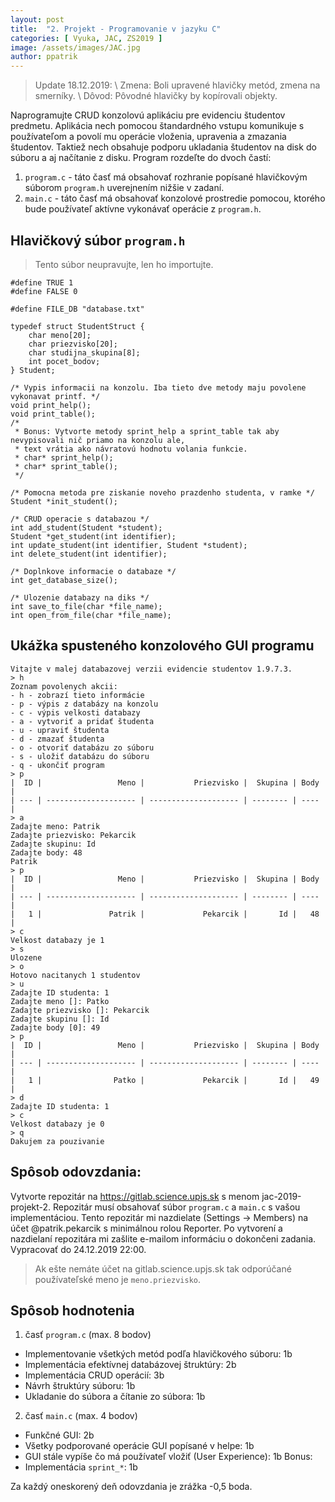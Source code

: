 ```yaml
---
layout: post
title:  "2. Projekt - Programovanie v jazyku C"
categories: [ Vyuka, JAC, ZS2019 ]
image: /assets/images/JAC.jpg
author: ppatrik
---
```


> Update 18.12.2019: \ Zmena: Boli upravené hlavičky metód, zmena na smerníky. \ Dôvod: Pôvodné hlavičky by kopírovali objekty.

Naprogramujte CRUD konzolovú aplikáciu pre evidenciu študentov predmetu. Aplikácia nech pomocou štandardného vstupu komunikuje s používateľom a povolí mu operácie vloženia, upravenia a zmazania študentov. Taktiež nech obsahuje podporu ukladania študentov na disk do súboru a aj načítanie z disku. Program rozdeľte do dvoch častí: 
1. `program.c` - táto časť má obsahovať rozhranie popísané hlavičkovým súborom `program.h` uverejnením nižšie v zadaní.
2. `main.c` - táto časť má obsahovať konzolové prostredie pomocou, ktorého bude používateľ aktívne vykonávať operácie z `program.h`.

## Hlavičkový súbor `program.h`

> Tento súbor neupravujte, len ho importujte.

```
#define TRUE 1
#define FALSE 0

#define FILE_DB "database.txt"

typedef struct StudentStruct {
    char meno[20];
    char priezvisko[20];
    char studijna_skupina[8];
    int pocet_bodov;
} Student;

/* Vypis informacii na konzolu. Iba tieto dve metody maju povolene vykonavat printf. */
void print_help();
void print_table();
/*
 * Bonus: Vytvorte metody sprint_help a sprint_table tak aby nevypisovali nič priamo na konzolu ale,
 * text vrátia ako návratovú hodnotu volania funkcie.
 * char* sprint_help();
 * char* sprint_table();
 */

/* Pomocna metoda pre ziskanie noveho prazdenho studenta, v ramke */
Student *init_student();

/* CRUD operacie s databazou */
int add_student(Student *student);
Student *get_student(int identifier);
int update_student(int identifier, Student *student); 
int delete_student(int identifier);

/* Doplnkove informacie o databaze */
int get_database_size();

/* Ulozenie databazy na diks */
int save_to_file(char *file_name);
int open_from_file(char *file_name);
```

## Ukážka spusteného konzolového GUI programu

```
Vitajte v malej databazovej verzii evidencie studentov 1.9.7.3.
> h
Zoznam povolenych akcii:
- h - zobrazí tieto informácie
- p - výpis z databázy na konzolu
- c - výpis velkosti databazy
- a - vytvoriť a pridať študenta
- u - upraviť študenta
- d - zmazať študenta
- o - otvoriť databázu zo súboru
- s - uložiť databázu do súboru
- q - ukončiť program
> p
|  ID |                 Meno |           Priezvisko |  Skupina | Body |
| --- | -------------------- | -------------------- | -------- | ---- |
> a
Zadajte meno: Patrik
Zadajte priezvisko: Pekarcik
Zadajte skupinu: Id
Zadajte body: 48
Patrik
> p
|  ID |                 Meno |           Priezvisko |  Skupina | Body |
| --- | -------------------- | -------------------- | -------- | ---- |
|   1 |               Patrik |             Pekarcik |       Id |   48 |
> c
Velkost databazy je 1
> s
Ulozene
> o
Hotovo nacitanych 1 studentov
> u
Zadajte ID studenta: 1
Zadajte meno []: Patko
Zadajte priezvisko []: Pekarcik
Zadajte skupinu []: Id
Zadajte body [0]: 49
> p
|  ID |                 Meno |           Priezvisko |  Skupina | Body |
| --- | -------------------- | -------------------- | -------- | ---- |
|   1 |                Patko |             Pekarcik |       Id |   49 |
> d
Zadajte ID studenta: 1
> c
Velkost databazy je 0
> q
Dakujem za pouzivanie
```

## Spôsob odovzdania:

Vytvorte repozitár na https://gitlab.science.upjs.sk s menom jac-2019-projekt-2. Repozitár musí obsahovať súbor `program.c` a `main.c` s vašou implementáciou. Tento repozitár mi nazdielate (Settings -> Members) na účet @patrik.pekarcik s minimálnou rolou Reporter. Po vytvorení a nazdielaní repozitára mi zašlite e-mailom informáciu o dokončeni zadania. \
Vypracovať do 24.12.2019 22:00.
> Ak ešte nemáte účet na gitlab.science.upjs.sk tak odporúčané používateľské meno je `meno.priezvisko`.

## Spôsob hodnotenia

1. časť `program.c` (max. 8 bodov)
  - Implementovanie všetkých metód podľa hlavičkového súboru: 1b
  - Implementácia efektívnej databázovej štruktúry: 2b
  - Implementácia CRUD operácií: 3b
  - Návrh štruktúry súboru: 1b
  - Ukladanie do súbora a čítanie zo súbora: 1b
2. časť `main.c` (max. 4 bodov)
  - Funkčné GUI: 2b
  - Všetky podporované operácie GUI popísané v helpe: 1b
  - GUI stále vypíše čo má používateľ vložiť (User Experience): 1b
Bonus:
  - Implementácia `sprint_*`: 1b

Za každý oneskorený deň odovzdania je zrážka -0,5 boda.
